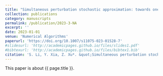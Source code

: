 ```yaml
---
title: "Simultaneous perturbation stochastic approximation: towards one-measurement per iteration"
collection: publications
category: manuscripts
permalink: /publication/2023-3-NA
excerpt: ''
date: 2023-01-01
venue: 'Numerical Algorithms'
paperurl: 'https://doi.org/10.1007/s11075-023-01528-7'
#slidesurl: 'http://academicpages.github.io/files/slides1.pdf'
#bibtexurl: 'http://academicpages.github.io/files/bibtex1.bib'
citation: 'S. Li, Y. Xia, Z. Xu*. &quot;Simultaneous perturbation stochastic approximation: towards one-measurement per iteration.&quot; <i>Numerical Algorithms</i>. 94:1085-1101, 2023. Doi: 10.1007/s11075-023-01528-7.'
---
```


This paper is about {{ page.title }}.
